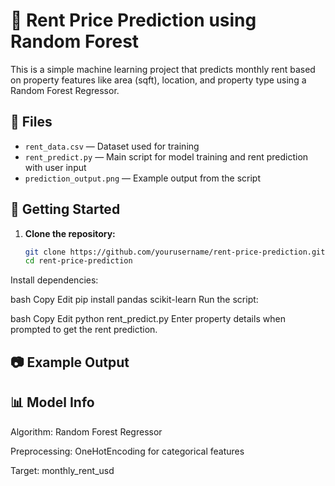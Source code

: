 # 🏡 Rent Price Prediction using Random Forest

This is a simple machine learning project that predicts monthly rent based on property features like area (sqft), location, and property type using a Random Forest Regressor.

## 📁 Files

- `rent_data.csv` — Dataset used for training  
- `rent_predict.py` — Main script for model training and rent prediction with user input  
- `prediction_output.png` — Example output from the script

## 🚀 Getting Started

1. **Clone the repository:**
   ```bash
   git clone https://github.com/yourusername/rent-price-prediction.git
   cd rent-price-prediction
Install dependencies:

bash
Copy
Edit
pip install pandas scikit-learn
Run the script:

bash
Copy
Edit
python rent_predict.py
Enter property details when prompted to get the rent prediction.

## 📷 Example Output

## 📊 Model Info
Algorithm: Random Forest Regressor

Preprocessing: OneHotEncoding for categorical features

Target: monthly_rent_usd
